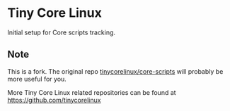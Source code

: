 # Tiny Core Linux

Initial setup for Core scripts tracking.

## Note

This is a fork. The original repo [tinycorelinux/core-scripts](https://github.com/tinycorelinux/Core-scripts) will probably be more useful for you. 

More Tiny Core Linux related repositories can be found at https://github.com/tinycorelinux
